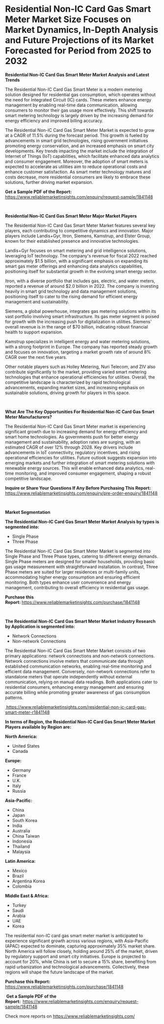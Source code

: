 <p><h1>Residential Non-IC Card Gas Smart Meter Market Size Focuses on Market Dynamics, In-Depth Analysis and Future Projections of its Market Forecasted for Period from 2025 to 2032</h1></p><p><strong>Residential Non-IC Card Gas Smart Meter Market Analysis and Latest Trends</strong></p>
<p><p>The Residential Non-IC Card Gas Smart Meter is a modern metering solution designed for residential gas consumption, which operates without the need for Integrated Circuit (IC) cards. These meters enhance energy management by enabling real-time data communication, allowing consumers to monitor their gas usage more effectively. This shift towards smart metering technology is largely driven by the increasing demand for energy efficiency and improved billing accuracy.</p><p>The Residential Non-IC Card Gas Smart Meter Market is expected to grow at a CAGR of 11.5% during the forecast period. This growth is fueled by advancements in smart grid technologies, rising government initiatives promoting energy conservation, and an increased emphasis on smart city developments. Key trends impacting the market include the integration of Internet of Things (IoT) capabilities, which facilitate enhanced data analytics and consumer engagement. Moreover, the adoption of smart meters is expected to accelerate as utilities aim to reduce operational costs and enhance customer satisfaction. As smart meter technology matures and costs decrease, more residential consumers are likely to embrace these solutions, further driving market expansion.</p></p>
<p><strong>Get a Sample PDF of the Report:&nbsp;</strong> <a href="https://www.reliablemarketinsights.com/enquiry/request-sample/1841148?utm_campaign=3064&utm_medium=2&utm_source=Github&utm_content=ia&utm_term=12042025&utm_id=residential-non-ic-card-gas-smart-meter">https://www.reliablemarketinsights.com/enquiry/request-sample/1841148</a></p>
<p>&nbsp;</p>
<p><strong>Residential Non-IC Card Gas Smart Meter Major Market Players</strong></p>
<p><p>The Residential Non-IC Card Gas Smart Meter Market features several key players, each contributing to competitive dynamics and innovation. Major players include Landis+Gyr, Itron, Siemens, Kamstrup, and Elster Group, known for their established presence and innovative technologies. </p><p>Landis+Gyr focuses on smart metering and grid intelligence solutions, leveraging IoT technology. The company's revenue for fiscal 2022 reached approximately $1.5 billion, with a significant emphasis on expanding its smart gas meter offerings and enhancing data analytics capabilities, positioning itself for substantial growth in the evolving smart energy sector.</p><p>Itron, with a diverse portfolio that includes gas, electric, and water meters, reported a revenue of around $2.0 billion in 2022. The company is investing heavily in smart grid technology and data management solutions, positioning itself to cater to the rising demand for efficient energy management and sustainability.</p><p>Siemens, a global powerhouse, integrates gas metering solutions within its vast portfolio involving smart infrastructure. Its gas meter segment is poised for growth with the increasing push for digitalization in utilities. Siemens' overall revenue is in the range of $70 billion, indicating robust financial health to support expansion.</p><p>Kamstrup specializes in intelligent energy and water metering solutions, with a strong footprint in Europe. The company has reported steady growth and focuses on innovation, targeting a market growth rate of around 8% CAGR over the next five years.</p><p>Other notable players such as Holley Metering, Nuri Telecom, and ZIV also contribute significantly to the market, providing varied smart metering technologies that enhance operational efficiencies for utilities. Overall, the competitive landscape is characterized by rapid technological advancements, expanding market sizes, and increasing emphasis on sustainable solutions, driving growth for players in this space.</p></p>
<p>&nbsp;</p>
<p><strong>What Are The Key Opportunities For Residential Non-IC Card Gas Smart Meter Manufacturers?</strong></p>
<p><p>The Residential Non-IC Card Gas Smart Meter market is experiencing significant growth due to increasing demand for energy efficiency and smart home technologies. As governments push for better energy management and sustainability, adoption rates are surging, with an estimated CAGR of over 12% through 2028. Key drivers include advancements in IoT connectivity, regulatory incentives, and rising operational efficiencies for utilities. Future outlook suggests expansion into emerging markets and further integration of smart metering solutions with renewable energy sources. This will enable enhanced data analytics, real-time monitoring, and improved consumer engagement, shaping a robust competitive landscape.</p></p>
<p><strong>Inquire or Share Your Questions If Any Before Purchasing This Report:</strong> <a href="https://www.reliablemarketinsights.com/enquiry/pre-order-enquiry/1841148?utm_campaign=3064&utm_medium=2&utm_source=Github&utm_content=ia&utm_term=12042025&utm_id=residential-non-ic-card-gas-smart-meter">https://www.reliablemarketinsights.com/enquiry/pre-order-enquiry/1841148</a></p>
<p>&nbsp;</p>
<p><strong>Market Segmentation</strong></p>
<p><strong>The Residential Non-IC Card Gas Smart Meter Market Analysis by types is segmented into:</strong></p>
<p><ul><li>Single Phase</li><li>Three Phase</li></ul></p>
<p><p>The Residential Non-IC Card Gas Smart Meter Market is segmented into Single Phase and Three Phase types, catering to different energy demands. Single Phase meters are designed for smaller households, providing basic gas usage measurement with straightforward installation. In contrast, Three Phase meters are suited for larger residences or multi-family units, accommodating higher energy consumption and ensuring efficient monitoring. Both types enhance user convenience and energy management, contributing to overall efficiency in residential gas usage.</p></p>
<p><strong>Purchase this Report:&nbsp;</strong><a href="https://www.reliablemarketinsights.com/purchase/1841148?utm_campaign=3064&utm_medium=2&utm_source=Github&utm_content=ia&utm_term=12042025&utm_id=residential-non-ic-card-gas-smart-meter">https://www.reliablemarketinsights.com/purchase/1841148</a></p>
<p>&nbsp;</p>
<p><strong>The Residential Non-IC Card Gas Smart Meter Market Industry Research by Application is segmented into:</strong></p>
<p><ul><li>Network Connections</li><li>Non-network Connections</li></ul></p>
<p><p>The Residential Non-IC Card Gas Smart Meter Market consists of two primary applications: network connections and non-network connections. Network connections involve meters that communicate data through established communication networks, enabling real-time monitoring and efficient data management. Conversely, non-network connections refer to standalone meters that operate independently without external communication, relying on manual data readings. Both applications cater to residential consumers, enhancing energy management and ensuring accurate billing while promoting greater awareness of gas consumption patterns.</p></p>
<p><a href="https://www.reliablemarketinsights.com/residential-non-ic-card-gas-smart-meter-r1841148?utm_campaign=3064&utm_medium=2&utm_source=Github&utm_content=ia&utm_term=12042025&utm_id=residential-non-ic-card-gas-smart-meter">&nbsp;https://www.reliablemarketinsights.com/residential-non-ic-card-gas-smart-meter-r1841148</a></p>
<p><strong>In terms of Region, the Residential Non-IC Card Gas Smart Meter Market Players available by Region are:</strong></p>
<p>
    <p> <strong> North America: </strong>
        <ul>
            <li>United States</li>
            <li>Canada</li>
        </ul>
        </p> 
    <p> <strong> Europe: </strong>
        <ul>
            <li>Germany</li>
            <li>France</li>
            <li>U.K.</li>
            <li>Italy</li>
            <li>Russia</li>
        </ul>
        </p> 
    <p> <strong> Asia-Pacific: </strong>
        <ul>
            <li>China</li>
            <li>Japan</li>
            <li>South Korea</li>
            <li>India</li>
            <li>Australia</li>
            <li>China Taiwan</li>
            <li>Indonesia</li>
            <li>Thailand</li>
            <li>Malaysia</li>
        </ul>
        </p> 
    <p> <strong> Latin America: </strong>
        <ul>
            <li>Mexico</li>
            <li>Brazil</li>
            <li>Argentina Korea</li>
            <li>Colombia</li>
        </ul>
        </p> 
    <p> <strong> Middle East & Africa: </strong>
        <ul>
            <li>Turkey</li>
            <li>Saudi</li>
            <li>Arabia</li>
            <li>UAE</li>
            <li>Korea</li>
        </ul>
    </p>
    </p>
<p><p>The residential non-IC card gas smart meter market is anticipated to experience significant growth across various regions, with Asia-Pacific (APAC) expected to dominate, capturing approximately 35% market share. North America will follow closely, holding around 25% of the market, driven by regulatory support and smart city initiatives. Europe is projected to account for 20%, while China is set to secure a 15% share, benefiting from rapid urbanization and technological advancements. Collectively, these regions will shape the future landscape of the market.</p></p>
<p><strong>Purchase this Report: </strong><a href="https://www.reliablemarketinsights.com/purchase/1841148?utm_campaign=3064&utm_medium=2&utm_source=Github&utm_content=ia&utm_term=12042025&utm_id=residential-non-ic-card-gas-smart-meter">https://www.reliablemarketinsights.com/purchase/1841148</a></p>
<p>&nbsp;<strong>Get a Sample PDF of the Report:&nbsp;&nbsp;</strong><a href="https://www.reliablemarketinsights.com/enquiry/request-sample/1841148?utm_campaign=3064&utm_medium=2&utm_source=Github&utm_content=ia&utm_term=12042025&utm_id=residential-non-ic-card-gas-smart-meter">https://www.reliablemarketinsights.com/enquiry/request-sample/1841148</a></p>
<p><strong></strong></p>
<p>Check more reports on <a href="https://www.reliablemarketinsights.com/?utm_campaign=3064&utm_medium=2&utm_source=Github&utm_content=ia&utm_term=12042025&utm_id=residential-non-ic-card-gas-smart-meter">https://www.reliablemarketinsights.com/</a></p>